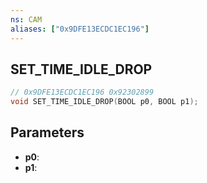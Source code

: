 ```yaml
---
ns: CAM
aliases: ["0x9DFE13ECDC1EC196"]
---
```

## SET_TIME_IDLE_DROP

```c
// 0x9DFE13ECDC1EC196 0x92302899
void SET_TIME_IDLE_DROP(BOOL p0, BOOL p1);
```

## Parameters
* **p0**: 
* **p1**: 

